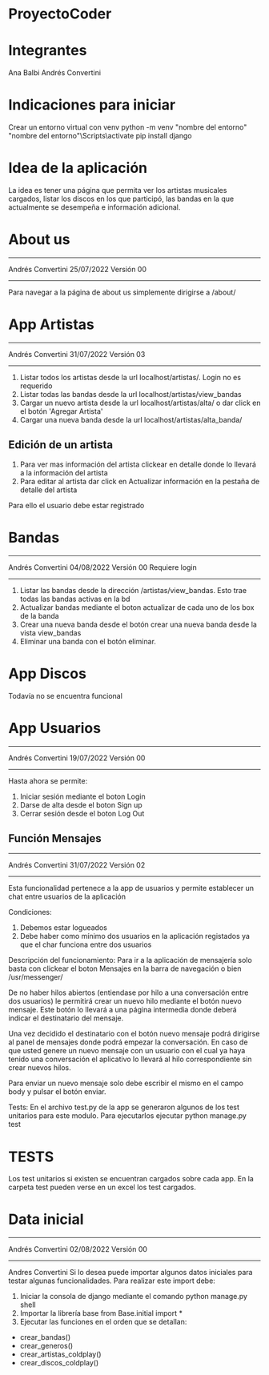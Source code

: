 # ProyectoCoder

# Integrantes
Ana Balbi
Andrés Convertini

# Indicaciones para iniciar
Crear un entorno virtual con venv
python -m venv "nombre del entorno"
"nombre del entorno"\Scripts\activate
pip install django

# Idea de la aplicación
La idea es tener una página que permita ver los artistas musicales cargados, listar los discos en los que participó, las bandas en la que actualmente se desempeña e información adicional.

# About us
******
Andrés Convertini
25/07/2022
Versión 00
******
Para navegar a la página de about us simplemente dirigirse a /about/

# App Artistas
******
Andrés Convertini
31/07/2022
Versión 03
******

1) Listar todos los artistas desde la url localhost/artistas/. Login no es requerido
2) Listar todas las bandas desde la url localhost/artistas/view_bandas
2) Cargar un nuevo artista desde la url localhost/artistas/alta/ o dar click en el botón 'Agregar Artista'
3) Cargar una nueva banda desde la url localhost/artistas/alta_banda/

## Edición de un artista
1) Para ver mas información del artista clickear en detalle donde lo llevará a la información del artista
2) Para editar al artista dar click en Actualizar información en la pestaña de detalle del artista

Para ello el usuario debe estar registrado

# Bandas
******
Andrés Convertini
04/08/2022
Versión 00
Requiere login
******

1) Listar las bandas desde la dirección /artistas/view_bandas. Esto trae todas las bandas activas en la bd
2) Actualizar bandas mediante el boton actualizar de cada uno de los box de la banda
3) Crear una nueva banda desde el botón crear una nueva banda desde la vista view_bandas
4) Eliminar una banda con el botón eliminar.

# App Discos
Todavía no se encuentra funcional

# App Usuarios
******
Andrés Convertini
19/07/2022
Versión 00
******
Hasta ahora se permite:
1) Iniciar sesión mediante el boton Login
2) Darse de alta desde el boton Sign up
3) Cerrar sesión desde el boton Log Out

## Función Mensajes 

******
Andrés Convertini
31/07/2022
Versión 02
******

Esta funcionalidad pertenece a la app de usuarios y permite establecer un chat entre usuarios de la aplicación

Condiciones:
1) Debemos estar logueados
2) Debe haber como mínimo dos usuarios en la aplicación registados ya que el char funciona entre dos usuarios

Descripción del funcionamiento:
Para ir a la aplicación de mensajería solo basta con clickear el boton Mensajes en la barra de navegación o bien /usr/messenger/

De no haber hilos abiertos (entiendase por hilo a una conversación entre dos usuarios) le permitirá crear un nuevo hilo mediante el botón nuevo mensaje. Este botón lo llevará a una página intermedia donde deberá indicar el destinatario del mensaje.

Una vez decidido el destinatario con el botón nuevo mensaje podrá dirigirse al panel de mensajes donde podrá empezar la conversación. En caso de que usted genere un nuevo mensaje con un usuario con el cual ya haya tenido una conversación el aplicativo lo llevará al hilo correspondiente sin crear nuevos hilos.

Para enviar un nuevo mensaje solo debe escribir el mismo en el campo body y pulsar el botón enviar.

Tests:
En el archivo test.py de la app se generaron algunos de los test unitarios para este modulo. Para ejecutarlos ejecutar python manage.py test


# TESTS
Los test unitarios si existen se encuentran cargados sobre cada app. En la carpeta test pueden verse en un excel los test cargados.

# Data inicial
******
Andrés Convertini
02/08/2022
Versión 00
******
Andres Convertini
Si lo desea puede importar algunos datos iniciales para testar algunas funcionalidades.
Para realizar este import debe:
1) Iniciar la consola de django mediante el comando python manage.py shell
2) Importar la librería base 
from Base.initial import *
3) Ejecutar las funciones en el orden que se detallan:
* crear_bandas()
* crear_generos()
* crear_artistas_coldplay()
* crear_discos_coldplay()





